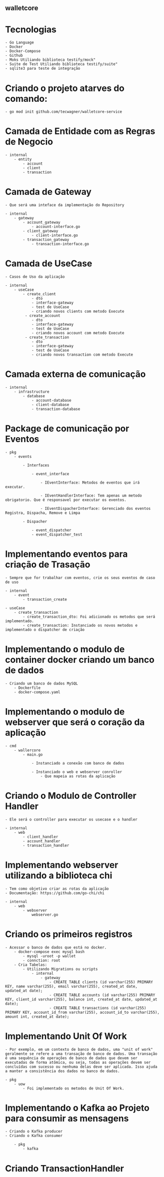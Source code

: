 ## walletcore

# Tecnologias

    - Go Language
    - Docker
    - Docker-Compose
    - Github
    - Moks Utiliando biblioteca testify/mock"
    - Suite de Test Utiliando biblioteca testify/suite"
    - sqlite3 para teste de integração

# Criando o projeto atarves do comando:

    - go mod init github.com/tecwagner/walletcore-service

# Camada de Entidade com as Regras de Negocio

    - internal
        - entity
            - account
            - client
            - transaction

# Camada de Gateway

    - Que será uma inteface da implementação do Repository

    - internal
        - gateway
            - account_gateway
                - account-interface.go
            - client_gateway
                - client-interface.go
            - transaction_gateway
                - transaction-interface.go

# Camada de UseCase

    - Casos de Uso da aplicação

    - internal
        - useCase
            - create_client
                - dto
                - interface-gateway
                - test de UseCase
                - criando novos clients com metodo Execute
             - create_account
                - dto
                - interface-gateway
                - test de UseCase
                - criando novos account com metodo Execute
             - create_transaction
                - dto
                - interface-gateway
                - test de UseCase
                - criando novos transaction com metodo Execute

# Camada externa de comunicação

    - internal
        - infrastructure
            - database
                - account-database
                - client-database
                - transaction-database

# Package de comunicação por Eventos

    - pkg
        - events

            - Interfaces

                - event_interface

                    - IEventInterface: Metodos de eventos que irá executar.

                    - IEventHandlerInterface: Tem apenas um metodo obrigatorio. Que é responsavel por executar os eventos.

                    - IEventDispacherInterface: Gerenciado dos eventos Registra, Dispacha, Remove e Limpa

            - Dispacher

                - event_dispatcher
                - event_dispatcher_test

# Implementando eventos para criação de Trasação

    - Sempre que for trabalhar com eventos, crie os seus eventos de caso de uso

    - internal
        - event
            - transaction_create

    - useCase
        - create_transaction
            - create_transaction_dto: Foi adicionado os metodos que será implementado.
            - create_transaction: Instanciado os novos metodos e implementado o dispatcher de criação

# Implementando o modulo de container docker criando um banco de dados

    - Criando um banco de dados MySQL
        - Dockerfile
        - docker-compose.yaml

# Implementando o modulo de webserver que será o coração da aplicação

    - cmd
        - wallercore
            - main.go

                - Instanciado a conexão com banco de dados

                - Instanciado o web e webserver conroller
                    - Que mapeia as rotas da aplicação

# Criando o Modulo de Controller Handler

    - Ele será o controller para executar os usecase e o handler

    - internal
        - web
            - client_handler
            - account_handler
            - transaction_handler

# Implementando webserver utilizando a biblioteca chi

    - Tem como objetivo criar as rotas da aplicação
    - Documentação: https://github.com/go-chi/chi

    - internal
        - web
            - webserver
                webserver.go

# Criando os primeiros registros

    - Acessar o banco de dados que está no docker.
        - docker-compose exec mysql bash
            - mysql -uroot -p wallet
            - connction: root
        - Cria Tabelas:
            - Utilizando Migrations ou scripts
                - internal
                    - gateway
                        - CREATE TABLE clients (id varchar(255) PRIMARY KEY, name varchar(255), email varchar(255), created_at date, updated_at date);
                        - CREATE TABLE accounts (id varchar(255) PRIMARY KEY, client_id varchar(255), balance int, created_at date, updated_at date);
                        - CREATE TABLE transactions (id varchar(255) PRIMARY KEY, account_id_from varchar(255), account_id_to varchar(255), amount int, created_at date);

# Implementando Unit Of Work

    - Por exemplo, em um contexto de banco de dados, uma "unit of work" geralmente se refere a uma transação de banco de dados. Uma transação é uma sequência de operações de banco de dados que devem ser executadas de forma atômica, ou seja, todas as operações devem ser concluídas com sucesso ou nenhuma delas deve ser aplicada. Isso ajuda a manter a consistência dos dados no banco de dados.

    - pkg
        - uow
            - Foi implementado os metodos de Unit Of Work.

# Implementando o Kafka ao Projeto para consumir as mensagens 

    - Criando o Kafka producer
    - Criando o Kafka consumer

        - pkg
            - kafka

# Criando TransactionHandler

    